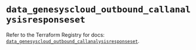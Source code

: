 # `data_genesyscloud_outbound_callanalysisresponseset`

Refer to the Terraform Registry for docs: [`data_genesyscloud_outbound_callanalysisresponseset`](https://registry.terraform.io/providers/mypurecloud/genesyscloud/1.70.0/docs/data-sources/outbound_callanalysisresponseset).
